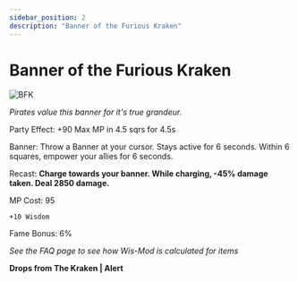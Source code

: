 ```yaml
---
sidebar_position: 2
description: "Banner of the Furious Kraken"
---
```


# Banner of the Furious Kraken

![BFK](https://vwiki.valorserver.com/api/item/picture/banner%20of%20the%20furious%20kraken)

<i>Pirates value this banner for it's true grandeur.</i>

Party Effect: +90 Max MP in 4.5 sqrs for 4.5s

Banner: Throw a Banner at your cursor. Stays active for 6 seconds. Within 6 squares, empower your allies for 6 seconds.

Recast: **Charge towards your banner. While charging, -45% damage taken. Deal 2850 damage.**

MP Cost: 95

    +10 Wisdom
    
Fame Bonus: 6%

*See the FAQ page to see how Wis-Mod is calculated for items*

**Drops from The Kraken | Alert**
